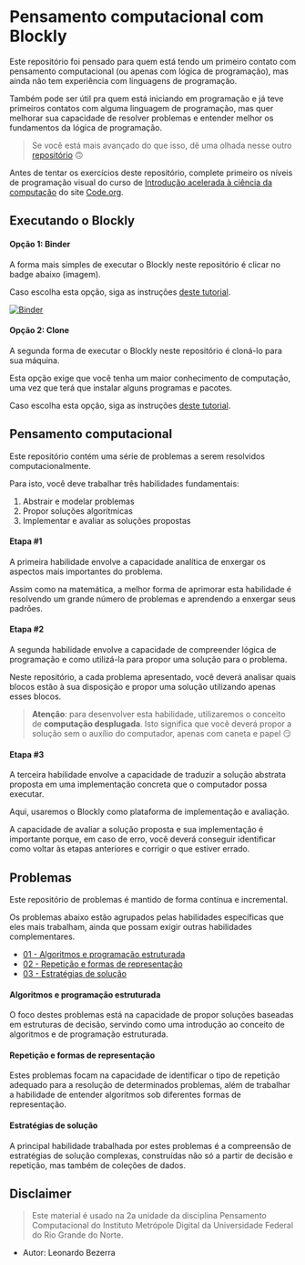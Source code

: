 # Pensamento computacional com Blockly

Este repositório foi pensado para quem está tendo um primeiro contato com pensamento computacional (ou apenas com lógica de programação), mas ainda não tem experiência com linguagens de programação.

Também pode ser útil pra quem está iniciando em programação e já teve primeiros contatos com alguma linguagem de programação, mas quer melhorar sua capacidade de resolver problemas e entender melhor os fundamentos da lógica de programação.

> Se você está mais avançado do que isso, dê uma olhada nesse outro [repositório](https://github.com/leobezerra/python-zero) 🙃

Antes de tentar os exercícios deste repositório, complete primeiro os níveis de programação visual do curso de [Introdução acelerada à ciência da computação](https://studio.code.org/s/20-hour) do site [Code.org](https://code.org).

## Executando o Blockly

#### Opção 1: Binder

A forma mais simples de executar o Blockly neste repositório é clicar no badge abaixo (imagem). 

Caso escolha esta opção, siga as instruções [deste tutorial](binder.md).

[![Binder](https://mybinder.org/badge_logo.svg)](https://mybinder.org/v2/gh/leobezerra/pensamento-computacional/master)

#### Opção 2: Clone

A segunda forma de executar o Blockly neste repositório é cloná-lo para sua máquina. 

Esta opção exige que você tenha um maior conhecimento de computação, uma vez que terá que instalar alguns programas e pacotes. 

Caso escolha esta opção, siga as instruções [deste tutorial](clone.md).

## Pensamento computacional

Este repositório contém uma série de problemas a serem resolvidos computacionalmente.

Para isto, você deve trabalhar três habilidades fundamentais:
1. Abstrair e modelar problemas
2. Propor soluções algorítmicas
3. Implementar e avaliar as soluções propostas

#### Etapa #1

A primeira habilidade envolve a capacidade analítica de enxergar os aspectos mais importantes do problema. 

Assim como na matemática, a melhor forma de aprimorar esta habilidade é resolvendo um grande número de problemas e aprendendo a enxergar seus padrões.

#### Etapa #2

A segunda habilidade envolve a capacidade de compreender lógica de programação e como utilizá-la para propor uma solução para o problema.

Neste repositório, a cada problema apresentado, você deverá analisar quais blocos estão à sua disposição e propor uma solução utilizando apenas esses blocos.

> **Atenção**: para desenvolver esta habilidade, utilizaremos o conceito de **computação desplugada**. Isto significa que você deverá propor a solução sem o auxílio do computador, apenas com caneta e papel 😏 

#### Etapa #3

A terceira habilidade envolve a capacidade de traduzir a solução abstrata proposta em uma implementação concreta que o computador possa executar.

Aqui, usaremos o Blockly como plataforma de implementação e avaliação. 

A capacidade de avaliar a solução proposta e sua implementação é importante porque, em caso de erro, você deverá conseguir identificar como voltar às etapas anteriores e corrigir o que estiver errado.

## Problemas

Este repositório de problemas é mantido de forma contínua e incremental. 

Os problemas abaixo estão agrupados pelas habilidades específicas que eles mais trabalham, ainda que possam exigir outras habilidades complementares.

* [01 - Algoritmos e programação estruturada](01.md)
* [02 - Repetição e formas de representação](02.md) 
* [03 - Estratégias de solução](03.md)

#### Algoritmos e programação estruturada

O foco destes problemas está na capacidade de propor soluções baseadas em estruturas de decisão, servindo como uma introdução ao conceito de algoritmos e de programação estruturada.

#### Repetição e formas de representação

Estes problemas focam na capacidade de identificar o tipo de repetição adequado para a resolução de determinados problemas, além de trabalhar a habilidade de entender algoritmos sob diferentes formas de representação.

#### Estratégias de solução

A principal habilidade trabalhada por estes problemas é a compreensão de estratégias de solução complexas, construídas não só a partir de decisão e repetição, mas também de coleções de dados.

## Disclaimer
> Este material é usado na 2a unidade da disciplina Pensamento Computacional do Instituto Metrópole Digital da Universidade Federal do Rio Grande do Norte.

* Autor: Leonardo Bezerra
